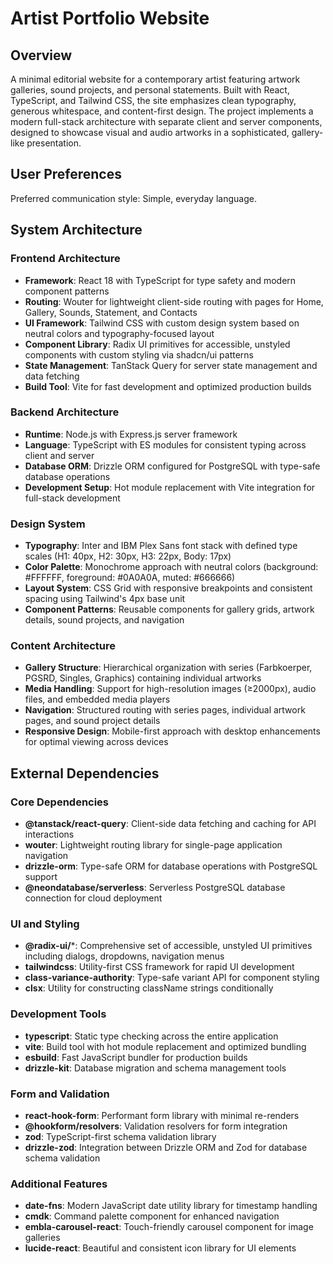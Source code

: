 # Artist Portfolio Website

## Overview

A minimal editorial website for a contemporary artist featuring artwork galleries, sound projects, and personal statements. Built with React, TypeScript, and Tailwind CSS, the site emphasizes clean typography, generous whitespace, and content-first design. The project implements a modern full-stack architecture with separate client and server components, designed to showcase visual and audio artworks in a sophisticated, gallery-like presentation.

## User Preferences

Preferred communication style: Simple, everyday language.

## System Architecture

### Frontend Architecture
- **Framework**: React 18 with TypeScript for type safety and modern component patterns
- **Routing**: Wouter for lightweight client-side routing with pages for Home, Gallery, Sounds, Statement, and Contacts
- **UI Framework**: Tailwind CSS with custom design system based on neutral colors and typography-focused layout
- **Component Library**: Radix UI primitives for accessible, unstyled components with custom styling via shadcn/ui patterns
- **State Management**: TanStack Query for server state management and data fetching
- **Build Tool**: Vite for fast development and optimized production builds

### Backend Architecture
- **Runtime**: Node.js with Express.js server framework
- **Language**: TypeScript with ES modules for consistent typing across client and server
- **Database ORM**: Drizzle ORM configured for PostgreSQL with type-safe database operations
- **Development Setup**: Hot module replacement with Vite integration for full-stack development

### Design System
- **Typography**: Inter and IBM Plex Sans font stack with defined type scales (H1: 40px, H2: 30px, H3: 22px, Body: 17px)
- **Color Palette**: Monochrome approach with neutral colors (background: #FFFFFF, foreground: #0A0A0A, muted: #666666)
- **Layout System**: CSS Grid with responsive breakpoints and consistent spacing using Tailwind's 4px base unit
- **Component Patterns**: Reusable components for gallery grids, artwork details, sound projects, and navigation

### Content Architecture
- **Gallery Structure**: Hierarchical organization with series (Farbkoerper, PGSRD, Singles, Graphics) containing individual artworks
- **Media Handling**: Support for high-resolution images (≥2000px), audio files, and embedded media players
- **Navigation**: Structured routing with series pages, individual artwork pages, and sound project details
- **Responsive Design**: Mobile-first approach with desktop enhancements for optimal viewing across devices

## External Dependencies

### Core Dependencies
- **@tanstack/react-query**: Client-side data fetching and caching for API interactions
- **wouter**: Lightweight routing library for single-page application navigation
- **drizzle-orm**: Type-safe ORM for database operations with PostgreSQL support
- **@neondatabase/serverless**: Serverless PostgreSQL database connection for cloud deployment

### UI and Styling
- **@radix-ui/***: Comprehensive set of accessible, unstyled UI primitives including dialogs, dropdowns, navigation menus
- **tailwindcss**: Utility-first CSS framework for rapid UI development
- **class-variance-authority**: Type-safe variant API for component styling
- **clsx**: Utility for constructing className strings conditionally

### Development Tools
- **typescript**: Static type checking across the entire application
- **vite**: Build tool with hot module replacement and optimized bundling
- **esbuild**: Fast JavaScript bundler for production builds
- **drizzle-kit**: Database migration and schema management tools

### Form and Validation
- **react-hook-form**: Performant form library with minimal re-renders
- **@hookform/resolvers**: Validation resolvers for form integration
- **zod**: TypeScript-first schema validation library
- **drizzle-zod**: Integration between Drizzle ORM and Zod for database schema validation

### Additional Features
- **date-fns**: Modern JavaScript date utility library for timestamp handling
- **cmdk**: Command palette component for enhanced navigation
- **embla-carousel-react**: Touch-friendly carousel component for image galleries
- **lucide-react**: Beautiful and consistent icon library for UI elements